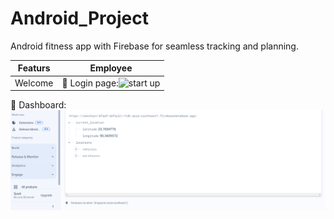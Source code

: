 # Android_Project
Android fitness app with Firebase for seamless tracking and planning.

 

|Featurs|Employee|
| :---: | :---: |
| Welcome | :pushpin: Login page:![ start up]([https://github.com/sabithassann/Vehicle-Tracking/blob/main/Android_screenshot/home_1.jpg](https://github.com/SadlyAhamed/Android_Project/blob/main/Screenshots/Screenshot%202024-04-06%20132607.png)) | :pushpin: Splash screen:![ start up]



:pushpin: Dashboard:
![ Dashboard page](https://github.com/sabithassann/Vehicle-Tracking/blob/main/Android_screenshot/firebse_4.png)

